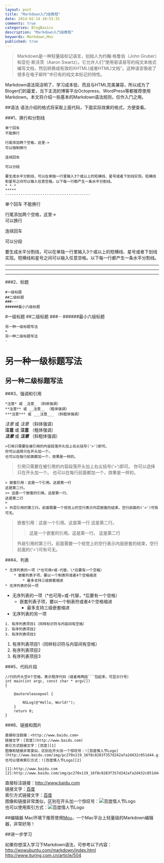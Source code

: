 ```yaml
---
layout: post
title: "Markdown入门级教程"
date: 2014-02-14 10:53:31
comments: true
categories: BlogBasics
description: "Markdown入门级教程"
keywords: Markdown,Mou
published: true
---
```

>Markdown是一种轻量级标记语言，创始人为约翰·格鲁伯（John Gruber）和亚伦·斯沃茨（Aaron Swartz）。它允许人们“使用易读易写的纯文本格式编写文档，然后转换成有效的XHTML(或者HTML)文档”。这种语言吸收了很多在电子邮件"中已有的纯文本标记的特性。

Markdown语法简洁明了、学习成本低、而且与HTML完美兼容，所以成为了Bloger们的最爱，当下主流的博客平台Octopress、WordPress等都推荐使用Markdown。本文将介绍一些基本的Markdown语法规则，仅作入门之用。

<!--more-->

##语法
语法介绍的格式将采取上面代码，下面实际效果的格式，方便查看。

###1、换行和分割线

```
单个回车
不能换行

行尾添加两个空格，这里->
可以强制换行

连续回车

可以分段

要生成水平分割线，可以在单独一行里输入3个或以上的短横线、星号或者下划线实现。短横线和星号之间可以输入任意空格。以下每一行都产生一条水平分割线。
* * *
*****
---------------------------------------
```
单个回车
不能换行

行尾添加两个空格，这里->  
可以换行

连续回车

可以分段

要生成水平分割线，可以在单独一行里输入3个或以上的短横线、星号或者下划线实现。短横线和星号之间可以输入任意空格。以下每一行都产生一条水平分割线。
* * *
*****
---------------------------------------

###2、标题

```
#一级标题
##二级标题
###···
######最小六级标题
```
#一级标题
##二级标题
###···
######最小六级标题

```
另一种一级标题写法
=
另一种二级标题写法
-
```

另一种一级标题写法
=
另一种二级标题写法
-

###3、强调和引用
```
*注意* 或 _注意_ （斜体强调）  
**注意** 或 __注意__ （粗体强调）  
***注意*** 或 ___注意___ （斜粗体强调）  
```
*注意* 或 _注意_ （斜体强调）  
**注意** 或 __注意__ （粗体强调）  
***注意*** 或 ___注意___ （斜粗体强调）  

```
>引用只需要在被引用的内容段落开头加上右尖括号('>')即可。
你可以选择只在开头加一个。
也可以在每行前面都加一个，效果是一样的。
```
>引用只需要在被引用的内容段落开头加上右尖括号('>')即可。
你可以选择只在开头加一个。
也可以在每行前面都加一个，效果是一样的。

```
> 嵌套引用：这是一个引用。这是第一行
这是第二行。
>> 这是一个嵌套的引用。这是第一行。
这是第二行
> 
> 外层引用的第三行。前面需要一个视觉上的空行表示内层嵌套的结束，空行前面的('>')可有可无。
```
> 嵌套引用：这是一个引用。这是第一行
这是第二行。
>> 这是一个嵌套的引用。这是第一行。
这是第二行
> 
> 外层引用的第三行。前面需要一个视觉上的空行表示内层嵌套的结束，空行前面的('>')可有可无。

###4、列表

```
* 无序列表的一项（*也可用+或-代替，\*后要有一个空格）
	* 嵌套列表子项，要以一个制表符或者4个空格缩进
		* 最多支持三级嵌套缩进
* 无序列表的另一项
```
* 无序列表的一项（*也可用+或-代替，\*后要有一个空格）
	* 嵌套列表子项，要以一个制表符或者4个空格缩进
		* 最多支持三级嵌套缩进
* 无序列表的另一项

```
1. 有序列表项目1（同样标识符与内容间有空格）
2. 有序列表项目2
3. 有序列表项目3
```
1. 有序列表项目1（同样标识符与内容间有空格）
2. 有序列表项目2
3. 有序列表项目3

###5、代码片段

```
//行的开头空4个空格，表示程序代码（或者用两段```包起来，可显示行号）
int main(int argc, const char * argv[])
{

    @autoreleasepool {

        NSLog(@"Hello, World!");
    }
    return 0;
}
``` 
###6、链接和图片

    直接标注链接：<http://www.baidu.com>  
    链接文字：[百度](http://www.baidu.com)  
    索引方式链接文字：[百度][1]  
    图像和链接非常类似，区别在开头加一个惊叹号：![百度情人节Logo](http://www.baidu.com/img/pc270x119_16f8c8283f357d242afa2d432c051d44.gif)  
    也可以使用索引方式：![百度情人节Logo][2]
    
    [1]:http://www.baidu.com
    [2]:http://www.baidu.com/img/pc270x119_16f8c8283f357d242afa2d432c051d44.gif

直接标注链接：<http://www.baidu.com>  
链接文字：[百度](http://www.baidu.com)  
索引方式链接文字：[百度][1]   
图像和链接非常类似，区别在开头加一个惊叹号：![百度情人节Logo](http://www.baidu.com/img/pc270x119_16f8c8283f357d242afa2d432c051d44.gif)   
也可以使用索引方式：![百度情人节Logo][2] 
 
[1]:http://www.baidu.com
[2]:http://www.baidu.com/img/pc270x119_16f8c8283f357d242afa2d432c051d44.gif

<!--more-->

##编辑器
Mac环境下推荐使用[Mou](http://mouapp.com)，一个Mac平台上轻量级的Markdown编辑器，非常好用！

<!--more-->

##进一步学习

如果你想深入学习下Markdown语法，可参考以下内容：  
<http://wowubuntu.com/markdown/index.html>  
<http://www.ituring.com.cn/article/504>